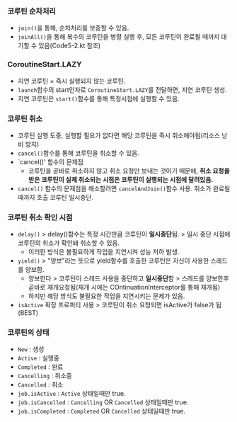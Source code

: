 ### 코루틴 순차처리
- `join()`을 통해, 순차처리를 보증할 수 있음.
- `joinAll()`을 통해 복수의 코루틴을 병렬 실행 후, 모든 코루틴이 완료될 때까지 대기할 수 있음(Code5-2.kt 참조)
### CoroutineStart.LAZY
- 지연 코루틴 = 즉시 실행되지 않는 코루틴.
- `launch`함수의 start인자로 `CoroutineStart.LAZY`를 전달하면, 지연 코루틴 생성.
- 지연 코루틴은 `start()`함수를 통해 특정시점에 실행할 수 있음.
### 코루틴 취소
- 코루틴 실행 도중, 실행할 필요가 없다면 해당 코루틴을 즉시 취소해야됨(리소스 낭비 방지)
- `cancel()`함수를 통해 코루틴을 취소할 수 있음.
- `cancel()' 함수의 문제점
  - 코루틴을 곧바로 취소하지 않고 취소 요청만 보내는 것이기 때문에, **취소 요청을 받은 코루틴이 실제 취소되는 시점은 코루틴이 실행되는 시점에 달려있음.**
- `cancel()` 함수의 문제점을 해소할려면 `cancelAndJoin()`함수 사용. 취소가 완료될때까지 호출 코루틴 일시중단.
### 코루틴 취소 확인 시점
- `delay()` > delay()함수는 특정 시간만큼 코루틴이 **일시중단**됨. > 일시 중단 시점에 코루틴의 취소가 확인돼 취소할 수 있음.
  - 이러한 방식은 불필요하게 작업을 지연시켜 성능 저하 발생.
- `yield()` > "양보"라는 뜻으로 yield함수를 호출한 코루틴은 자신이 사용한 스레드를 양보함.
  - 양보한다 > 코루틴이 스레드 사용을 중단하고 **일시중단**함 > 스레드를 양보한후 곧바로 재개요청됨(재개 시에는 COntinuationInterceptor를 통해 재개됨)
  - 하지만 해당 방식도 불필요한 작업을 지연시키는 문제가 있음.
- `isActive` 확장 프로퍼티 사용 > 코루틴이 취소 요청되면 isActive가 false가 됨(BEST)
### 코루틴의 상태
- `New` : 생성
- `Active` : 실행중
- `Completed` : 완료
- `Cancelling` : 취소중
- `Cancelled` : 취소
- `job.isActive` : `Active` 상태일때만 true.
- `job.isCancelled` : `Cancelling` OR `Cancelled` 상태일때만 true.
- `job.isCompleted` : `Completed` OR `Cancelled` 상태일때만 true.
